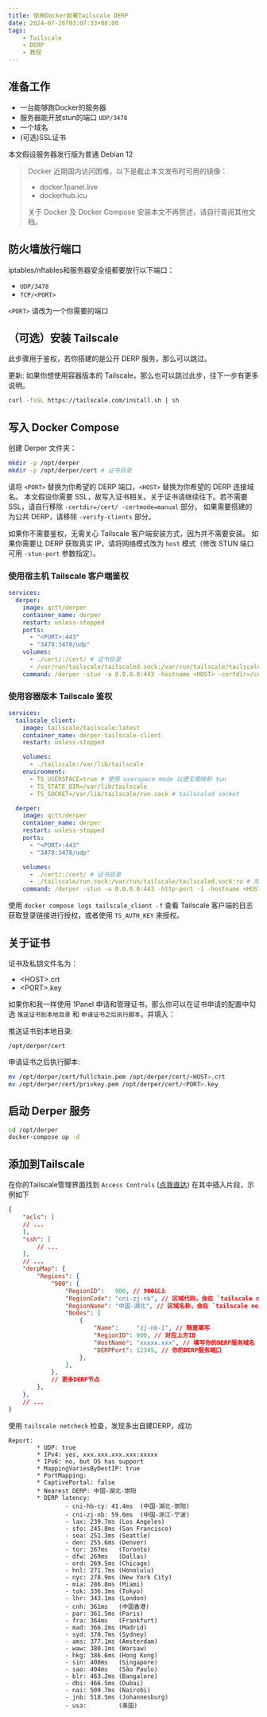 ```yaml
---
title: 使用Docker部署Tailscale DERP
date: 2024-07-26T03:07:33+08:00
tags:
    - Tailscale
    - DERP
    - 教程
---
```

## 准备工作

- 一台能够跑Docker的服务器
- 服务器能开放stun的端口 `UDP/3478`
- 一个域名
- (可选)SSL证书

本文假设服务器发行版为普通 Debian 12

> Docker 近期国内访问困难，以下是截止本文发布时可用的镜像：
>
> - docker.1panel.live
> - dockerhub.icu
>
> 关于 Docker 及 Docker Compose 安装本文不再赘述，请自行查阅其他文档。

## 防火墙放行端口

iptables/nftables和服务器安全组都要放行以下端口：

- `UDP/3478`
- `TCP/<PORT>`

`<PORT>` 请改为一个你需要的端口

## （可选）安装 Tailscale

此步骤用于鉴权，若你搭建的是公开 DERP 服务，那么可以跳过。

更新: 如果你想使用容器版本的 Tailscale，那么也可以跳过此步，往下一步有更多说明。

```sh
curl -fsSL https://tailscale.com/install.sh | sh
```

## 写入 Docker Compose

创建 Derper 文件夹：

```sh
mkdir -p /opt/derper
mkdir -p /opt/derper/cert # 证书目录
```

请将 `<PORT>` 替换为你希望的 DERP 端口，`<HOST>` 替换为你希望的 DERP 连接域名。
本文假设你需要 SSL，故写入证书相关。关于证书请继续往下。若不需要 SSL，请自行移除 `-certdir=/cert/ -certmode=manual` 部分。
如果需要搭建的为公共 DERP，请移除 `-verify-clients` 部分。

如果你不需要鉴权，无需关心 Tailscale 客户端安装方式，因为并不需要安装。
如果你需要让 DERP 获取真实 IP，请将网络模式改为 `host` 模式（修改 STUN 端口可用 `-stun-port` 参数指定）。

### 使用宿主机 Tailscale 客户端鉴权

```yaml
services:
  derper:
    image: qctt/derper
    container_name: derper
    restart: unless-stopped
    ports:
      - "<PORT>:443"
      - "3478:3478/udp"
    volumes:
      - ./cert/:/cert/ # 证书目录
      - /var/run/tailscale/tailscaled.sock:/var/run/tailscale/tailscaled.sock:ro # 用于给私有DERP鉴权
    command: /derper -stun -a 0.0.0.0:443 -hostname <HOST> -certdir=/cert/ -certmode=manual -verify-clients
```

### 使用容器版本 Tailscale 鉴权

```yaml
services:
  tailscale_client:
    image: tailscale/tailscale:latest 
    container_name: derper-tailscale-client
    restart: unless-stopped

    volumes:
      - ./tailscale:/var/lib/tailscale
    environment:
      - TS_USERSPACE=true # 使用 userspace mode 以便无需映射 tun
      - TS_STATE_DIR=/var/lib/tailscale
      - TS_SOCKET=/var/lib/tailscale/run.sock # tailscaled socket

  derper:
    image: qctt/derper
    container_name: derper
    restart: unless-stopped
    ports:
      - "<PORT>:443"
      - "3478:3478/udp"

    volumes:
      - ./cert/:/cert/ # 证书目录
      - ./tailscale/run.sock:/var/run/tailscale/tailscaled.sock:ro # 用于给私有DERP鉴权
    command: /derper -stun -a 0.0.0.0:443 -http-port -1 -hostname <HOST> -certdir=/cert/ -certmode=manual -verify-clients
```

使用 `docker compose logs tailscale_client -f` 查看 Tailscale 客户端的日志获取登录链接进行授权，或者使用 `TS_AUTH_KEY` 来授权。

## 关于证书

证书及私钥文件名为：

- \<HOST\>.crt
- \<PORT\>.key

如果你和我一样使用 1Panel 申请和管理证书，那么你可以在证书申请的配置中勾选 `推送证书到本地目录` 和 `申请证书之后执行脚本`，并填入：

推送证书到本地目录:

```text
/opt/derper/cert
```

申请证书之后执行脚本:

```sh
mv /opt/derper/cert/fullchain.pem /opt/derper/cert/<HOST>.crt
mv /opt/derper/cert/privkey.pem /opt/derper/cert/<PORT>.key
```

## 启动 Derper 服务

```sh
cd /opt/derper
docker-compose up -d
```

## 添加到Tailscale

在你的Tailscale管理界面找到 `Access Controls` ([点我直达](https://login.tailscale.com/admin/acls/file))
在其中插入片段，示例如下

```json
{
    "acls": [
    // ...
    ],
    "ssh": [
        // ...
    ],
    // ...
    "derpMap": {
        "Regions": {
            "900": {
                "RegionID":   900, // 900以上
                "RegionCode": "cni-zj-nb", // 区域代码，会在 `tailscale netcheck` 显示
                "RegionName": "中国-湖北", // 区域名称，会在 `tailscale netcheck` 显示
                "Nodes": [
                    {
                        "Name":     "zj-nb-1", // 随意填写
                        "RegionID": 900, // 对应上方ID
                        "HostName": "xxxxx.xxx", // 填写你的DERP服务域名
                        "DERPPort": 12345, // 你的DERP服务端口
                    },
                ],
            },
            // 更多DERP节点
        },
    },
    // ...
}

```

使用 `tailscale netcheck` 检查，发现多出自建DERP，成功

```log
Report:
        * UDP: true
        * IPv4: yes, xxx.xxx.xxx.xxx:xxxxx
        * IPv6: no, but OS has support
        * MappingVariesByDestIP: true
        * PortMapping:
        * CaptivePortal: false
        * Nearest DERP: 中国-湖北-崇阳
        * DERP latency:
                - cni-hb-cy: 41.4ms  (中国-湖北-崇阳)
                - cni-zj-nb: 59.6ms  (中国-浙江-宁波)
                - lax: 239.7ms (Los Angeles)
                - sfo: 245.8ms (San Francisco)
                - sea: 251.3ms (Seattle)
                - den: 255.6ms (Denver)
                - tor: 267ms   (Toronto)
                - dfw: 269ms   (Dallas)
                - ord: 269.5ms (Chicago)
                - hnl: 271.7ms (Honolulu)
                - nyc: 278.9ms (New York City)
                - mia: 286.8ms (Miami)
                - tok: 336.3ms (Tokyo)
                - lhr: 343.1ms (London)
                - cnh: 361ms   (中国香港)
                - par: 361.5ms (Paris)
                - fra: 364ms   (Frankfurt)
                - mad: 366.2ms (Madrid)
                - syd: 370.7ms (Sydney)
                - ams: 377.1ms (Amsterdam)
                - waw: 380.1ms (Warsaw)
                - hkg: 386.6ms (Hong Kong)
                - sin: 400ms   (Singapore)
                - sao: 404ms   (São Paulo)
                - blr: 463.2ms (Bangalore)
                - dbi: 466.5ms (Dubai)
                - nai: 509.7ms (Nairobi)
                - jnb: 518.5ms (Johannesburg)
                - usa:         (美国)
```
